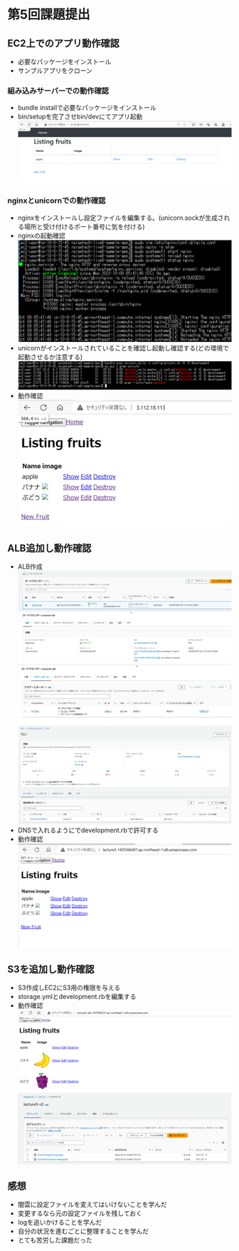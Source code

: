 # 第5回課題提出
## EC2上でのアプリ動作確認
- 必要なパッケージをインストール
- サンプルアプリをクローン

### 組み込みサーバーでの動作確認
- bundle installで必要なパッケージをインストール
- bin/setupを完了させbin/devにてアプリ起動 
![組込みサーバ動作確認](image/05_kumikomi.png)

### nginxとunicornでの動作確認
- nginxをインストールし設定ファイルを編集する。(unicorn.sockが生成される場所と受け付けるポート番号に気を付ける)
- nginxの起動確認
![nginx起動確認](image/05_nginx.png)
- unicornがインストールされていることを確認し起動し確認する(どの環境で起動させるか注意する)
![unicorn起動確認](image/05_unicorn.png)
- 動作確認
![nginxとunicornで動作確認](image/05_nginxtounicorn.png)

## ALB追加し動作確認
- ALB作成
![ALB](image/05_ALB1.png)
![ALB](image/05_ALB2.png)
![ALB](image/05_ALB3.png)
- DNSで入れるようにでdevelopment.rbで許可する
- 動作確認
![ALBで動作確認](image/05_ALB4.png)

## S3を追加し動作確認
- S3作成しEC2にS3用の権限を与える
- storage.ymlとdevelopment.rbを編集する
- 動作確認
![S3で動作確認1](image/05_S3-1.png)
![S3で動作確認2](image/05_S3-2.png)

## 感想
- 闇雲に設定ファイルを変えてはいけないことを学んだ
- 変更するなら元の設定ファイルを残しておく
- logを追いかけることを学んだ
- 自分の状況を進むごとに整理することを学んだ
- とても苦労した課題だった

